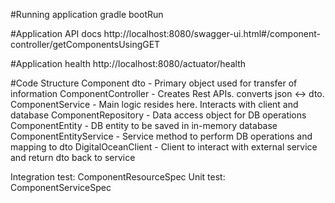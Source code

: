 #Running application
gradle bootRun

#Application API docs 
http://localhost:8080/swagger-ui.html#/component-controller/getComponentsUsingGET

#Application health
http://localhost:8080/actuator/health

#Code Structure
Component dto - Primary object used for transfer of information
ComponentController - Creates Rest APIs. converts json <-> dto. 
ComponentService - Main logic resides here. Interacts with client and database
ComponentRepository - Data access object for DB operations
ComponentEntity - DB entity to be saved in in-memory database
ComponentEntityService - Service method to perform DB operations and mapping to dto
DigitalOceanClient - Client to interact with external service and return dto back to service

Integration test: ComponentResourceSpec
Unit test: ComponentServiceSpec
